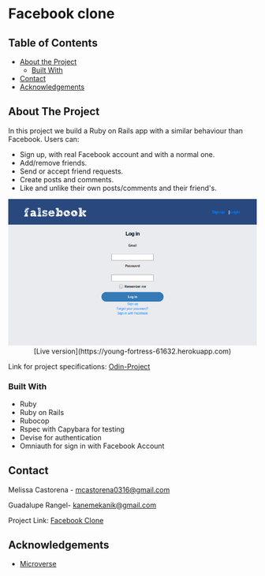 # Facebook clone

## Table of Contents

* [About the Project](#about-the-project)
  * [Built With](#built-with)
* [Contact](#contact)
* [Acknowledgements](#acknowledgements)

<!-- ABOUT THE PROJECT -->
## About The Project

In this project we build a Ruby on Rails app with a similar behaviour than Facebook. Users can:

- Sign up, with real Facebook account and with a normal one.
- Add/remove friends.
- Send or accept friend requests.
- Create posts and comments.
- Like and unlike their own posts/comments and their friend's.

<div align="center"><img src="app/assets/images/screencapture-localhost-3000-2020-02-17-15_32_03.png"></div>

<div align="center">[Live version](https://young-fortress-61632.herokuapp.com)</div>


Link for project specifications: [Odin-Project](https://www.theodinproject.com/courses/ruby-on-rails/lessons/final-project)

### Built With

*   Ruby
*   Ruby on Rails
*   Rubocop
*   Rspec with Capybara for testing
*   Devise for authentication
*   Omniauth for sign in with Facebook Account

<!-- CONTACT -->
## Contact

Melissa Castorena - mcastorena0316@gmail.com

Guadalupe Rangel- kanemekanik@gmail.com

Project Link: [Facebook Clone](https://github.com/Luzaks/facebook-clone/tree/master)

<!-- ACKNOWLEDGEMENTS -->
## Acknowledgements

* [Microverse](https://www.microverse.org/)